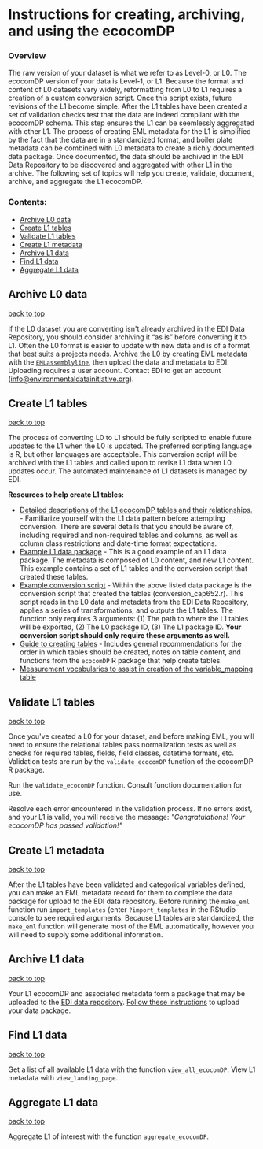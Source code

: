 # Instructions for creating, archiving, and using the ecocomDP

### Overview

The raw version of your dataset is what we refer to as Level-0, or L0. The ecocomDP version of your data is Level-1, or L1. Because the format and content of L0 datasets vary widely, reformatting from L0 to L1 requires a creation of a custom conversion script. Once this script exists, future revisions of the L1 become simple. After the L1 tables have been created a set of validation checks test that the data are indeed compliant with the ecocomDP schema. This step ensures the L1 can be seemlessly aggregated with other L1. The process of creating EML metadata for the L1 is simplified by the fact that the data are in a standardized format, and boiler plate metadata can be combined with L0 metadata to create a richly documented data package. Once documented, the data should be archived in the EDI Data Repository to be discovered and aggregated with other L1 in the archive. The following set of topics will help you create, validate, document, archive, and aggregate the L1 ecocomDP.

### Contents:

* [Archive L0 data](#archive-l0-data)
* [Create L1 tables](#create-l1-tables)
* [Validate L1 tables](#validate-l1-tables)
* [Create L1 metadata](#create-l1-metadata)
* [Archive L1 data](#archive-l1-data)
* [Find L1 data](#find-l1-data)
* [Aggregate L1 data](#aggregate-l1-data)

## Archive L0 data
[back to top](#contents)

If the L0 dataset you are converting isn't already archived in the EDI Data Repository, you should consider archiving it “as is” before converting it to L1. Often the L0 format is easier to update with new data and is of a format that best suits a projects needs. Archive the L0 by creating EML metadata with the [`EMLassemblyline`](https://github.com/EDIorg/EMLassemblyline), then upload the data and metadata to EDI. Uploading requires a user account. Contact EDI to get an account (info@environmentaldatainitiative.org).

## Create L1 tables
[back to top](#contents)

The process of converting L0 to L1 should be fully scripted to enable future updates to the L1 when the L0 is updated. The preferred scripting language is R, but other languages are acceptable. This conversion script will be archived with the L1 tables and called upon to revise L1 data when L0 updates occur. The automated maintenance of L1 datasets is managed by EDI.

__Resources to help create L1 tables:__
* [Detailed descriptions of the L1 ecocomDP tables and their relationships.](https://github.com/EDIorg/ecocomDP/tree/master/documentation/model) - Familiarize yourself with the L1 data pattern before attempting conversion. There are several details that you should be aware of, including required and non-required tables and columns, as well as column class restrictions and date-time format expectations.
* [Example L1 data package](https://portal.edirepository.org/nis/mapbrowse?packageid=edi.247.2) - This is a good example of an L1 data package. The metadata is composed of L0 content, and new L1 content. This example contains a set of L1 tables and the conversion script that created these tables.
* [Example conversion script](https://portal.edirepository.org/nis/mapbrowse?packageid=edi.247.2) - Within the above listed data package is the conversion script that created the tables (conversion_cap652.r). This script reads in the L0 data and metadata from the EDI Data Repository, applies a series of transformations, and outputs the L1 tables. The function only requires 3 arguments: (1) The path to where the L1 tables will be exported, (2) The L0 package ID, (3) The L1 package ID. __Your conversion script should only require these arguments as well.__
* [Guide to creating tables](https://github.com/EDIorg/ecocomDP/blob/master/documentation/instructions/table-creation.md) - Includes general recommendations for the order in which tables should be created, notes on table content, and functions from the `ecocomDP` R package that help create tables.
* [Measurement vocabularies to assist in creation of the variable_mapping table](https://github.com/EDIorg/ecocomDP/blob/master/documentation/instructions/measurement_vocabularies.md)

## Validate L1 tables
[back to top](#contents)

Once you've created a L0 for your dataset, and before making EML, you will need to ensure the relational tables pass normalization tests as well as checks for required tables, fields, field classes, datetime formats, etc. Validation tests are run by the `validate_ecocomDP` function of the ecocomDP R package.

Run the `validate_ecocomDP` function. Consult function documentation for use.

Resolve each error encountered in the validation process. If no errors exist, and your L1 is valid, you will receive the message: *"Congratulations! Your ecocomDP has passed validation!"*

## Create L1 metadata
[back to top](#contents)

After the L1 tables have been validated and categorical variables defined, you can make an EML metadata record for them to complete the data package for upload to the EDI data repository. Before running the `make_eml` function run `import_templates` (enter `?import_templates` in the RStudio console to see required arguments.  Because L1 tables are standardized, the `make_eml` function will generate most of the EML automatically, however you will need to supply some additional information.

## Archive L1 data
[back to top](#contents)

Your L1 ecocomDP and associated metadata form a package that may be uploaded to the [EDI data repository](https://portal.edirepository.org/nis/home.jsp). [Follow these instructions](https://environmentaldatainitiative.org/resources/assemble-data-and-metadata/step-4-submit-your-data-package/) to upload your data package.

## Find L1 data
[back to top](#contents)

Get a list of all available L1 data with the function `view_all_ecocomDP`. View L1 metadata with `view_landing_page`.

## Aggregate L1 data
[back to top](#contents)

Aggregate L1 of interest with the function `aggregate_ecocomDP`.
